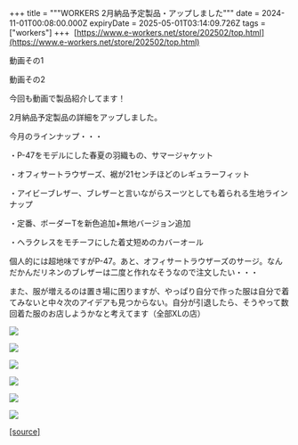 +++
title = """WORKERS 2月納品予定製品・アップしました"""
date = 2024-11-01T00:08:00.000Z
expiryDate = 2025-05-01T03:14:09.726Z
tags = ["workers"]
+++
 [https://www.e-workers.net/store/202502/top.html](https://www.e-workers.net/store/202502/top.html)

動画その1

  

動画その2

  

今回も動画で製品紹介してます！

2月納品予定製品の詳細をアップしました。

今月のラインナップ・・・

・P-47をモデルにした春夏の羽織もの、サマージャケット

・オフィサートラウザーズ、裾が21センチほどのレギュラーフィット

・アイビーブレザー、ブレザーと言いながらスーツとしても着られる生地ラインナップ

・定番、ボーダーTを新色追加+無地バージョン追加

・ヘラクレスをモチーフにした着丈短めのカバーオール

  

個人的には超地味ですがP-47。あと、オフィサートラウザーズのサージ。なんだかんだリネンのブレザーは二度と作れなそうなので注文したい・・・

また、服が増えるのは置き場に困りますが、やっぱり自分で作った服は自分で着てみないと中々次のアイデアも見つからない。自分が引退したら、そうやって数回着た服のお店しようかなと考えてます（全部XLの店）

  

[![](https://blogger.googleusercontent.com/img/b/R29vZ2xl/AVvXsEjqH9DqmiG7gO80qN-4Gx1b1fbdodmd00M4HOj8660EtrImc1urmRt2yRa0XsRdrWs2CvmX5Ipa2GDaObdwofgRSx-PTfgHg_JeyJofLUxngD9feiX23pNMGDYxgMbx9wVfxrNQwp-lCdHFSAKOro3cQa-b2sSEEEov1oksa0DC1CStUmIe9NjiTWVr7xo/s320/top4.jpg)](https://blogger.googleusercontent.com/img/b/R29vZ2xl/AVvXsEjqH9DqmiG7gO80qN-4Gx1b1fbdodmd00M4HOj8660EtrImc1urmRt2yRa0XsRdrWs2CvmX5Ipa2GDaObdwofgRSx-PTfgHg_JeyJofLUxngD9feiX23pNMGDYxgMbx9wVfxrNQwp-lCdHFSAKOro3cQa-b2sSEEEov1oksa0DC1CStUmIe9NjiTWVr7xo/s1125/top4.jpg)

  

[![](https://blogger.googleusercontent.com/img/b/R29vZ2xl/AVvXsEhfvIXkV0n0TBHTbzhPg5IwFwFLqyFyuqjl43eUO2ShM0tbp8L9kQ-fHCNauMG50R_BepW2Wp__-VtYgLfTGmM2schWzTYrGFNPckEUXBN47IJiHzkBTmi3UsYTUecBymn7aPBLY1dLttoPELVC_UfS3hDwhPWLU-ue68eA7I6AdAYb-FFD4l1seJqJRuY/s320/top5.jpg)](https://blogger.googleusercontent.com/img/b/R29vZ2xl/AVvXsEhfvIXkV0n0TBHTbzhPg5IwFwFLqyFyuqjl43eUO2ShM0tbp8L9kQ-fHCNauMG50R_BepW2Wp__-VtYgLfTGmM2schWzTYrGFNPckEUXBN47IJiHzkBTmi3UsYTUecBymn7aPBLY1dLttoPELVC_UfS3hDwhPWLU-ue68eA7I6AdAYb-FFD4l1seJqJRuY/s1125/top5.jpg)

  

[![](https://blogger.googleusercontent.com/img/b/R29vZ2xl/AVvXsEhpuJJd2zA4N1e8BgxQ3WfhjVWlF5p76wQYFq7YSe21iql6SdJZFlbHh42muyifpTzYQ4jtrMTZnGkymmncndWXmdpBik9tmbJ3IcGmQFuUK1U1iNmMzdIZZ1_JbfDZPMqG9a1ZQx-Qe8Pqf_oPQYiUv4t5-2dfSN4g5xzlKxJHsrqdKErU_QSDBiIbN_o/s320/top6.jpg)](https://blogger.googleusercontent.com/img/b/R29vZ2xl/AVvXsEhpuJJd2zA4N1e8BgxQ3WfhjVWlF5p76wQYFq7YSe21iql6SdJZFlbHh42muyifpTzYQ4jtrMTZnGkymmncndWXmdpBik9tmbJ3IcGmQFuUK1U1iNmMzdIZZ1_JbfDZPMqG9a1ZQx-Qe8Pqf_oPQYiUv4t5-2dfSN4g5xzlKxJHsrqdKErU_QSDBiIbN_o/s1125/top6.jpg)

  
  

[![](https://blogger.googleusercontent.com/img/b/R29vZ2xl/AVvXsEi2KsBTaqGp0pxnnB96ZQbEnKXkALfHmPzo22ZAzDTzaXZ_zOGyzsCEIUX1RoihW4DDuWSXXyyK-VuaJzvFJAh6xOTdMddH8R580Azvt7iZYeldQZW-ReyV2zBk9_wq-jynNZgfT_2xyjxBKbtGuMQ4gEyHFKba6EYrtztid3ePoM9XTORyJWsig0IqvBM/s320/top2.jpg)](https://blogger.googleusercontent.com/img/b/R29vZ2xl/AVvXsEi2KsBTaqGp0pxnnB96ZQbEnKXkALfHmPzo22ZAzDTzaXZ_zOGyzsCEIUX1RoihW4DDuWSXXyyK-VuaJzvFJAh6xOTdMddH8R580Azvt7iZYeldQZW-ReyV2zBk9_wq-jynNZgfT_2xyjxBKbtGuMQ4gEyHFKba6EYrtztid3ePoM9XTORyJWsig0IqvBM/s1125/top2.jpg)

  

[![](https://blogger.googleusercontent.com/img/b/R29vZ2xl/AVvXsEisBDNpUsLf-CUVh_d3ZoBopBSbLsf1Uj4BDhb1erlwc_sbnt5FwZGPXqdg8Q6JmUesgmvWdMWF9H13AdVP7yyZq8wR8dkGT7OQpzPYyjCkWxJJ6AYb2guyL4XfbD59yL8As7d_zlP-e2WgddpsEBJF4pdRXnLGHW5LqkjW0m7vTChp5SH0T1Wq0Bh3bM4/s320/top3.jpg)](https://blogger.googleusercontent.com/img/b/R29vZ2xl/AVvXsEisBDNpUsLf-CUVh_d3ZoBopBSbLsf1Uj4BDhb1erlwc_sbnt5FwZGPXqdg8Q6JmUesgmvWdMWF9H13AdVP7yyZq8wR8dkGT7OQpzPYyjCkWxJJ6AYb2guyL4XfbD59yL8As7d_zlP-e2WgddpsEBJF4pdRXnLGHW5LqkjW0m7vTChp5SH0T1Wq0Bh3bM4/s1125/top3.jpg)

  

  

[![](https://blogger.googleusercontent.com/img/b/R29vZ2xl/AVvXsEieRw2tEATJz0viZ5jT0fHObs3q-2w1P90-h5qp3jdL24DXxVF5hjo_7s2jXI7xt0g3MUQp24aidYx6P7QdEO7We6pbv-U1X9hsqHfeUQFljvRizoqIPuleibXWJrWFq8KF5wq5jMobN9UZWAvkzh2iVfrPBGhc8sUkW8dpSQEp2i4khuP4UcMKEuMUdmY/s320/top7.jpg)](https://blogger.googleusercontent.com/img/b/R29vZ2xl/AVvXsEieRw2tEATJz0viZ5jT0fHObs3q-2w1P90-h5qp3jdL24DXxVF5hjo_7s2jXI7xt0g3MUQp24aidYx6P7QdEO7We6pbv-U1X9hsqHfeUQFljvRizoqIPuleibXWJrWFq8KF5wq5jMobN9UZWAvkzh2iVfrPBGhc8sUkW8dpSQEp2i4khuP4UcMKEuMUdmY/s1125/top7.jpg)

[[source]](https://eworkers.blogspot.com/2024/11/workers-2.html)
